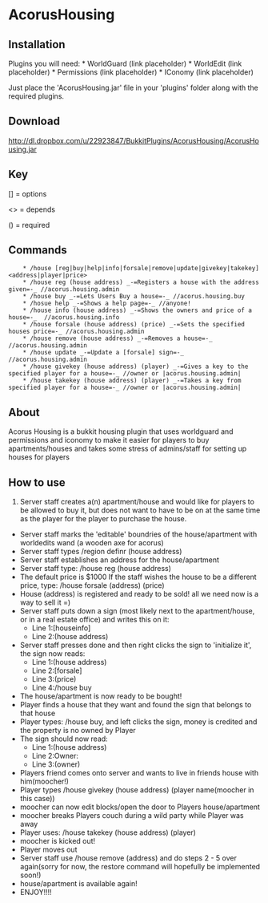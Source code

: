 AcorusHousing
=

Installation
-
Plugins you will need:
		* WorldGuard (link placeholder)
		* WorldEdit (link placeholder)
		* Permissions (link placeholder)
		* IConomy (link placeholder)

Just place the 'AcorusHousing.jar'  file in your 'plugins' folder along with the required plugins.

Download
-

http://dl.dropbox.com/u/22923847/BukkitPlugins/AcorusHousing/AcorusHousing.jar

Key
-

[] = options

<> = depends

() = required

Commands
-

		* /house [reg|buy|help|info|forsale|remove|update|givekey|takekey] <address|player|price>
		* /house reg (house address) _-=Registers a house with the address given=-_ //acorus.housing.admin
		* /house buy _-=Lets Users Buy a house=-_ //acorus.housing.buy
		* /hosue help _-=Shows a help page=-_ //anyone!
		* /house info (house address) _-=Shows the owners and price of a house=-_  //acorus.housing.info
		* /house forsale (house address) (price) _-=Sets the specified houses price=-_ //acorus.housing.admin
		* /house remove (house address) _-=Removes a house=-_ //acorus.housing.admin
		* /house update _-=Update a [forsale] sign=-_ //acorus.housing.admin
		* /house givekey (house address) (player) _-=Gives a key to the specified player for a house=-_ //owner or |acorus.housing.admin|
		* /house takekey (house address) (player) _-=Takes a key from specified player for a house=-_ //owner or |acorus.housing.admin|

About
-

Acorus Housing is a bukkit housing plugin that uses worldguard and permissions and iconomy to make it easier for players to buy apartments/houses and takes some stress of admins/staff for setting up houses for players

How to use
-

1. Server staff creates a(n) apartment/house and would like for players to be allowed to buy it, but does not want to have to be on at the same time as the player for the player to purchase the house.
* Server staff marks the 'editable' boundries of the house/apartment with worldedits wand (a wooden axe for acorus)
* Server staff types /region definr (house address)
* Server staff establishes an address for the house/apartment
* Server staff type: /house reg (house address)
* The default price is $1000 If the staff wishes the house to be a different price, type: /house forsale (address) (price)
* House (address) is registered and ready to be sold! all we need now is a way to sell it =)
* Server staff puts down a sign (most likely next to the apartment/house, or in a real estate office) and writes this on it:
	* Line 1:[houseinfo]
	* Line 2:(house address)
* Server staff presses done and then right clicks the sign to 'initialize it', the sign now reads:
	* Line 1:(house address)
	* Line 2:[forsale]
	* Line 3:(price)
	* Line 4:/house buy
* The house/apartment is now ready to be bought!
* Player finds a house that they want and found the sign that belongs to that house
* Player types: /house buy, and left clicks the sign, money is credited and the property is no owned by Player
* The sign should now read:
	* Line 1:(house address)
	* Line 2:Owner:
	* Line 3:(owner)
* Players friend comes onto server and wants to live in friends house with him(moocher!)
* Player types /house givekey (house address) (player name(moocher in this case))
* moocher can now edit blocks/open the door to Players house/apartment
* moocher breaks Players couch during a wild party while Player was away
* Player uses: /house takekey (house address) (player)
* moocher is kicked out!
* Player moves out
* Server staff use /house remove (address) and do steps 2 - 5 over again(sorry for now, the restore command will hopefully be implemented soon!)
* house/apartment is available again!
* ENJOY!!!!
